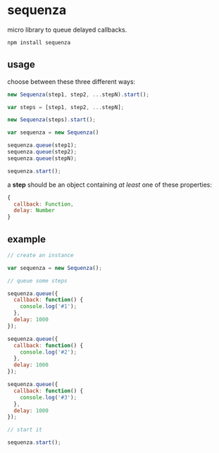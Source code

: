 # sequenza

micro library to queue delayed callbacks.

```sh
npm install sequenza
```

## usage

choose between these three different ways:

```js
new Sequenza(step1, step2, ...stepN).start();
```

```js
var steps = [step1, step2, ...stepN];

new Sequenza(steps).start();
```

```js
var sequenza = new Sequenza()

sequenza.queue(step1);
sequenza.queue(step2);
sequenza.queue(stepN);

sequenza.start();
```

a **step** should be an object containing *at least* one of these properties:

```js
{
  callback: Function,
  delay: Number
}
```

## example

```js
// create an instance

var sequenza = new Sequenza();

// queue some steps

sequenza.queue({
  callback: function() {
    console.log('#1');
  },
  delay: 1000
});

sequenza.queue({
  callback: function() {
    console.log('#2');
  },
  delay: 1000
});

sequenza.queue({
  callback: function() {
    console.log('#3');
  },
  delay: 1000
});

// start it

sequenza.start();
```
